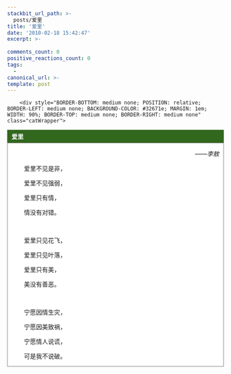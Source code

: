 ```yaml
---
stackbit_url_path: >-
  posts/爱里
title: '爱里'
date: '2010-02-18 15:42:47'
excerpt: >-
  
comments_count: 0
positive_reactions_count: 0
tags: 
  - 
canonical_url: >-
template: post
---
```


        <div style="BORDER-BOTTOM: medium none; POSITION: relative; BORDER-LEFT: medium none; BACKGROUND-COLOR: #32671e; MARGIN: 1em; WIDTH: 90%; BORDER-TOP: medium none; BORDER-RIGHT: medium none" class="catWrapper">
<div style="PADDING-BOTTOM: 5px; PADDING-LEFT: 10px; PADDING-RIGHT: 10px; BACKGROUND-color: #32671e; HEIGHT: auto; COLOR: white; FONT-WEIGHT: bold; PADDING-TOP: 5px" class="catWrapper_Header">爱里</div>
<div style="BORDER-BOTTOM: gray 1px solid; BORDER-LEFT: gray 1px solid; BACKGROUND-COLOR: white; TEXT-INDENT: 2em; HEIGHT: auto; BORDER-TOP: gray 1px solid; BORDER-RIGHT: gray 1px solid" class="catWrapper_Content">
<div style="TEXT-INDENT: 0px; MARGIN: 10px">
<div style="text-indent: 2em;">
<p style="text-align: right; "><em>——李敖</em></p>
<p>爱里不见是非，</p>
<p>爱里不见强弱，</p>
<p>爱里只有情，</p>
<p>情没有对错。</p>
<p>&nbsp;</p>
<p>爱里只见花飞，</p>
<p>爱里只见叶落，</p>
<p>爱里只有美，</p>
<p>美没有善恶。</p>
<p>&nbsp;</p>
<p>宁愿因情生灾，</p>
<p>宁愿因美致祸，</p>
<p>宁愿情人说谎，</p>
<p>可是我不说破。</p>
</div>
</div>
</div>
<div style="HEIGHT: 5px; OVERFLOW: hidden" class="catWrapper_Bottom">&nbsp;</div>
<div style="POSITION: absolute; WIDTH: 5px; BACKGROUND: url(http://www.myfootprints.cn/images/lt.gif) no-repeat left top; HEIGHT: 5px; OVERFLOW: hidden; TOP: 0px; LEFT: 0px" class="catWrapper_TL">&nbsp;</div>
<div style="POSITION: absolute; WIDTH: 5px; BACKGROUND: url(http://www.myfootprints.cn/images/rt.gif) no-repeat right top; HEIGHT: 5px; OVERFLOW: hidden; TOP: 0px; RIGHT: 0px" class="catWrapper_TR">&nbsp;</div>
<div style="POSITION: absolute; WIDTH: 5px; BOTTOM: 0px; BACKGROUND: url(http://www.myfootprints.cn/images/lb.gif) no-repeat left bottom; HEIGHT: 5px; OVERFLOW: hidden; LEFT: 0px" class="catWrapper_BL">&nbsp;</div>
<div style="POSITION: absolute; WIDTH: 5px; BOTTOM: 0px; BACKGROUND: url(http://www.myfootprints.cn/images/rb.gif) no-repeat right bottom; HEIGHT: 5px; OVERFLOW: hidden; RIGHT: 0px" class="catWrapper_BR">&nbsp;</div>
</div>
      